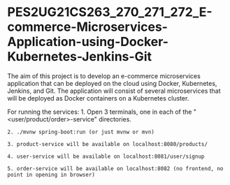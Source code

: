 # PES2UG21CS263_270_271_272_E-commerce-Microservices-Application-using-Docker-Kubernetes-Jenkins-Git
The aim of this project is to develop an e-commerce microservices application that can be deployed on the cloud using Docker, Kubernetes, Jenkins, and Git. The application will consist of several microservices that will be deployed as Docker containers on a Kubernetes cluster.

For running the services:
	1. Open 3 terminals, one in each of the "<user/product/order>-service" directories.

	2. ./mvnw spring-boot:run (or just mvnw or mvn)

	3. product-service will be available on localhost:8080/products/

	4. user-service will be available on localhost:8081/user/signup

	5. order-service will be available on localhost:8082 (no frontend, no point in opening in browser)

